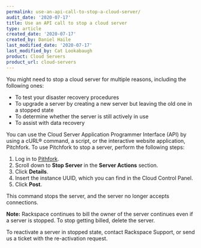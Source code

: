 ```yaml
---
permalink: use-an-api-call-to-stop-a-cloud-server/
audit_date: '2020-07-17'
title: Use an API call to stop a cloud server
type: article
created_date: '2020-07-17'
created_by: Daniel Haile
last_modified_date: '2020-07-17'
last_modified_by: Cat Lookabaugh
product: Cloud Servers
product_url: cloud-servers
---
```


You might need to stop a cloud server for multiple reasons, including the following ones: 

- To test your disaster recovery procedures 
- To upgrade a server by creating a new server but leaving the old one in a stopped state
- To determine whether the server is still actively in use
- To assist with data recovery

You can use the Cloud Server Application Programmer Interface (API) by using a cURL&reg;
command, a script, or the interactive website application, Pitchfork.  To use Pitchfork
to stop a server, perform the following steps:

1. Log in to [Pithfork](https://pitchfork.rax.io/servers/#stop_server-cloud_servers/).
2. Scroll down to **Stop Server** in the **Server Actions** section.
3. Click **Details**.
4. Insert the instance UUID, which you can find in the Cloud Control Panel.
5. Click **Post**.

This command stops the server, and the server no longer accepts connections. 

**Note:** Rackspace continues to bill the owner of the server continues even if a server
is stopped. To stop getting billed, delete the server.

To reactivate a server in stopped state, contact Rackspace Support,
or send us a ticket with the re-activation request.
